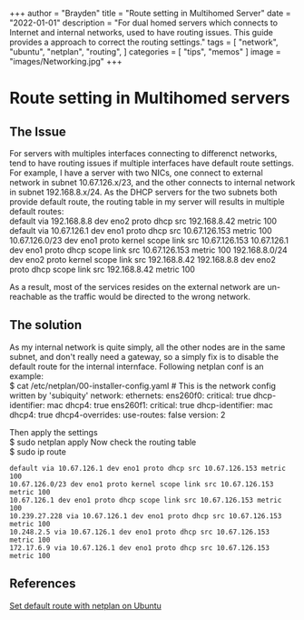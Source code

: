 +++
author = "Brayden"
title = "Route setting in Multihomed Server"
date = "2022-01-01"
description = "For dual homed servers which connects to Internet and internal networks, used to have routing issues. This guide provides a approach to correct the routing settings."
tags = [
	"network",
	"ubuntu",
	"netplan",
	"routing",
]
categories = [
	"tips",
	"memos"
]
image = "images/Networking.jpg"
+++

# Route setting in Multihomed servers

## The Issue

For servers with multiples interfaces connecting to differenct networks, tend to have routing issues if multiple interfaces have default route settings.
For example, I have a server with two NICs, one connect to external network in subnet 10.67.126.x/23, and the other connects to internal network in subnet 192.168.8.x/24.
As the DHCP servers for the two subnets both provide default route, the routing table in my server will results in multiple default routes:  
	default via 192.168.8.8 dev eno2 proto dhcp src 192.168.8.42 metric 100
	default via 10.67.126.1 dev eno1 proto dhcp src 10.67.126.153 metric 100
	10.67.126.0/23 dev eno1 proto kernel scope link src 10.67.126.153
	10.67.126.1 dev eno1 proto dhcp scope link src 10.67.126.153 metric 100
	192.168.8.0/24 dev eno2 proto kernel scope link src 192.168.8.42
	192.168.8.8 dev eno2 proto dhcp scope link src 192.168.8.42 metric 100  
	
As a result, most of the services resides on the external network are un-reachable as the traffic would be directed to the wrong network.

## The solution

As my internal network is quite simply, all the other nodes are in the same subnet, and don't really need a gateway, so a simply fix is to disable the default route for the internal internface. 
Following netplan conf is an example:  
	$ cat /etc/netplan/00-installer-config.yaml
	# This is the network config written by 'subiquity'
	network:
	  ethernets:
		ens260f0:
		  critical: true
		  dhcp-identifier: mac
		  dhcp4: true
		ens260f1:
		  critical: true
		  dhcp-identifier: mac
		  dhcp4: true
		  dhcp4-overrides:
			use-routes: false
	  version: 2

Then apply the settings  
	$ sudo netplan apply
Now check the routing table  
	$ sudo ip route
	
	default via 10.67.126.1 dev eno1 proto dhcp src 10.67.126.153 metric 100
	10.67.126.0/23 dev eno1 proto kernel scope link src 10.67.126.153 metric 100
	10.67.126.1 dev eno1 proto dhcp scope link src 10.67.126.153 metric 100
	10.239.27.228 via 10.67.126.1 dev eno1 proto dhcp src 10.67.126.153 metric 100
	10.248.2.5 via 10.67.126.1 dev eno1 proto dhcp src 10.67.126.153 metric 100
	172.17.6.9 via 10.67.126.1 dev eno1 proto dhcp src 10.67.126.153 metric 100

## References

[Set default route with netplan on Ubuntu](https://askubuntu.com/questions/1042582/how-to-set-default-route-with-netplan-ubuntu-18-04-server-2-nic)

